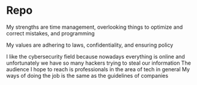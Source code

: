 # Repo

My strengths are time management, overlooking things to optimize and correct mistakes, and programming

My values are adhering to laws, confidentiality, and ensuring policy

I like the cybersecurity field because nowadays everything is online and unfortunately we have so many hackers trying to steal our information The audience I hope to reach is professionals in the area of tech in general My ways of doing the job is the same as the guidelines of companies
